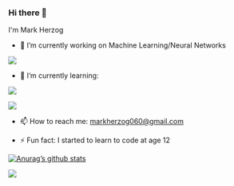 ### Hi there 👋

I'm Mark Herzog

- 🔭 I’m currently working on Machine Learning/Neural Networks

![](https://img.shields.io/badge/Weights_&_Biases-FFBE00?style=for-the-badge&logo=WeightsAndBiases&logoColor=white)

- 🌱 I’m currently learning:

![](https://img.shields.io/badge/Python-14354C?style=for-the-badge&logo=python&logoColor=white)

![](https://img.shields.io/badge/C%2B%2B-00599C?style=for-the-badge&logo=c%2B%2B&logoColor=white)

- 📫 How to reach me: markherzog060@gmail.com

- ⚡ Fun fact: I started to learn to code at age 12

[![Anurag’s github stats](https://github-readme-stats.vercel.app/api?username=MarkHerzog)](https://github.com/yushi1007)

![](https://github-readme-stats.vercel.app/api/top-langs/?username=MarkHerzog&theme=blue-green)
